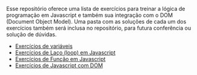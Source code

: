 Esse repositório oferece uma lista de exercícios para treinar a lógica de programação em Javascript e também sua integração com o DOM (Document Object Model). Uma pasta com as soluções de cada um dos exercícios também será inclusa no repositório, para futura conferência ou solução de dúvidas.

- [Exercícios de variáveis](01-variaveis/javascript-variaveis.mb)
- [Exercícios de Laço (loop) em Javascript](javascript-loop.md)
- [Exercícios de Função em Javascript](javascript-function.md)
- [Exercícios de Javascript com DOM](javascript-dom.md)
